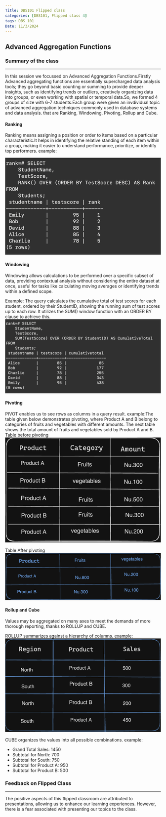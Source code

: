 ```yaml
---
Title: DBS101 Flipped class 
categories: [DBS101, Flipped class 4]
tags: DBS 101
Date: 11/3/2024
---
```

##  Advanced Aggregation Functions
### Summary of the class 
---
In this session we focussed on Advanced Aggregation Functions.Firstly Advanced aggregating functions are essentially supercharged data analysis tools; they go beyond basic counting or summing to provide deeper insights, such as identifying trends or outliers, creatively organizing data into groups, or even working with spatial or temporal data.So, we formed 4 groups of size with 6-7 students.Each group were given an invdividual topic of advanced aggregation techniques commonly used in database systems and data analysis. that are Ranking, Windowing, Pivoting, Rollup and Cube.

#### Ranking 
Ranking means assigning a position or order to items based on a particular characteristic.It helps in identifying the relative standing of each item within a group, making it easier to understand performance, prioritize, or identify top performers.
example:

![rank](/assets/img/ranking.png)

#### Windowing
Windowing allows calculations to be performed over a specific subset of data, providing contextual analysis without considering the entire dataset at once, useful for tasks like calculating moving averages or identifying trends within a defined scope.

Example:
The query calculates the cumulative total of test scores for each student, ordered by their StudentID, showing the running sum of test scores up to each row. It utilizes the SUM() window function with an ORDER BY clause to achieve this.
![windowing](/assets/img/windowing.png)

#### Pivoting
PIVOT enables us to see rows as columns in a query result.
example:The table given below demonstrates pivoting, where Product A and B belong to categories of fruits and vegetables with different amounts. The next table shows the total amount of fruits and vegetables sold by Product A and B.
Table before pivoting
![before](/assets/img/before.png)

Table After pivoting
![after](/assets/img/after.png)

#### Rollup and Cube
Values may be aggregated on many axes to meet the demands of more thorough reporting, thanks to ROLLUP and CUBE. 

ROLLUP summarizes against a hierarchy of columns. example:
![rollup](/assets/img/rollup.png)

CUBE organizes the values into all possible combinations.
example:

* Grand Total Sales: 1450
* Subtotal for North: 700
* Subtotal for South: 750
* Subtotal for Product A: 950
* Subtotal for Product B: 500

### Feedback on Flipped Class 
---
The positive aspects of this flipped classroom are attributed to presentations, allowing us to enhance our learning experiences. However, there is a fear associated with presenting our topics to the class.